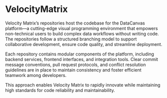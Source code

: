 # VelocityMatrix
Velocity Matrix’s repositories host the codebase for the DataCanvas platform—a cutting-edge visual programming environment that empowers non-technical users to build complex data workflows without writing code. The repositories follow a structured branching model to support collaborative development, ensure code quality, and streamline deployment.

Each repository contains modular components of the platform, including backend services, frontend interfaces, and integration tools. Clear commit message conventions, pull request protocols, and conflict resolution guidelines are in place to maintain consistency and foster efficient teamwork among developers.

This approach enables Velocity Matrix to rapidly innovate while maintaining high standards for code reliability and maintainability.


